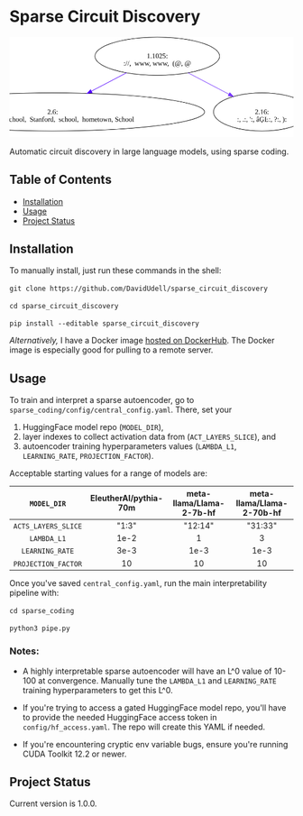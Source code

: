 # Sparse Circuit Discovery
![Feature graph](header.png)

Automatic circuit discovery in large language models, using sparse coding.

## Table of Contents
- [Installation](#installation)
- [Usage](#usage)
- [Project Status](#project-status)

## Installation
To manually install, just run these commands in the shell:

`git clone https://github.com/DavidUdell/sparse_circuit_discovery`

`cd sparse_circuit_discovery`

`pip install --editable sparse_circuit_discovery`

_Alternatively,_ I have a Docker image [hosted on
DockerHub](https://hub.docker.com/r/davidudell/sparse_circuit_discovery). The
Docker image is especially good for pulling to a remote server.

## Usage
To train and interpret a sparse autoencoder, go to
`sparse_coding/config/central_config.yaml`. There, set your

1. HuggingFace model
repo (`MODEL_DIR`),
2. layer indexes to collect activation data from
(`ACT_LAYERS_SLICE`), and
3. autoencoder training hyperparameters values (`LAMBDA_L1`,
`LEARNING_RATE`, `PROJECTION_FACTOR`).

Acceptable starting values for a range of models are:

|`MODEL_DIR`|EleutherAI/pythia-70m|meta-llama/Llama-2-7b-hf|meta-llama/Llama-2-70b-hf|
|:---:|:---:|:---:|:---:|
|`ACTS_LAYERS_SLICE`| "1:3" | "12:14" | "31:33" |
|`LAMBDA_L1` | 1e-2 | 1 | 3 |
|`LEARNING_RATE` | 3e-3 | 1e-3 | 1e-3 |
|`PROJECTION_FACTOR` | 10 | 10 | 10 |

Once you've saved `central_config.yaml`, run the main interpretability pipeline
with:

`cd sparse_coding`

`python3 pipe.py`

### Notes:
- A highly interpretable sparse autoencoder will have an L^0 value of 10-100 at
  convergence. Manually tune the `LAMBDA_L1` and `LEARNING_RATE` training
  hyperparameters to get this L^0.

- If you're trying to access a gated HuggingFace model repo, you'll have to
  provide the needed HuggingFace access token in `config/hf_access.yaml`. The
  repo will create this YAML if needed.

- If you're encountering cryptic env variable bugs, ensure you're running CUDA
  Toolkit 12.2 or newer.

## Project Status
Current version is 1.0.0.

